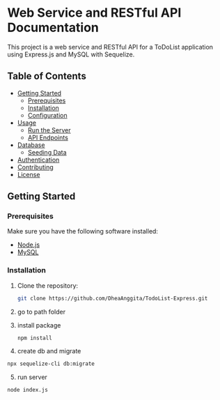 # Web Service and RESTful API Documentation

This project is a web service and RESTful API for a ToDoList application using Express.js and MySQL with Sequelize.

## Table of Contents

- [Getting Started](#getting-started)
  - [Prerequisites](#prerequisites)
  - [Installation](#installation)
  - [Configuration](#configuration)
- [Usage](#usage)
  - [Run the Server](#run-the-server)
  - [API Endpoints](#api-endpoints)
- [Database](#database)
  - [Seeding Data](#seeding-data)
- [Authentication](#authentication)
- [Contributing](#contributing)
- [License](#license)

## Getting Started

### Prerequisites

Make sure you have the following software installed:

- [Node.js](https://nodejs.org/)
- [MySQL](https://www.mysql.com/)

### Installation

1. Clone the repository:

   ```bash
   git clone https://github.com/DheaAnggita/TodoList-Express.git 
   ```

2. go to path folder
3. install package
   ```bash
   npm install
   ```
4. create db and migrate
  ```bash
  npx sequelize-cli db:migrate
  ```
5. run server
  ```bash
  node index.js
  ```
